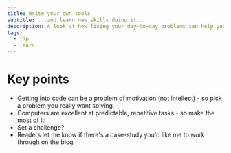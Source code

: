 ```yaml
---
title: Write your own tools
subtitle: ...and learn new skills doing it...
description: A look at how fixing your day-to-day problems can help you get started coding.
tags:
  - tip
  - learn
---
```


# Key points

* Getting into code can be a problem of motivation (not intellect) - so pick a problem you really want solving
* Computers are excellent at predictable, repetitive tasks - so make the most of it!
* Set a challenge?
* Readers let me know if there's a case-study you'd like me to work through on the blog
